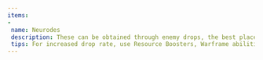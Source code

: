 ```yaml
---
items:
-
 name: Neurodes
 description: These can be obtained through enemy drops, the best places to get them are Lua (Plato, Tycho), Eris (Oestrus, Zabala) and Earth (Everest, Tikal)
 tips: For increased drop rate, use Resource Boosters, Warframe abilities such as Pilfering (from Hydroid or Khora) or Desecrate (from Nekros) and open Resource Crates
---
```

